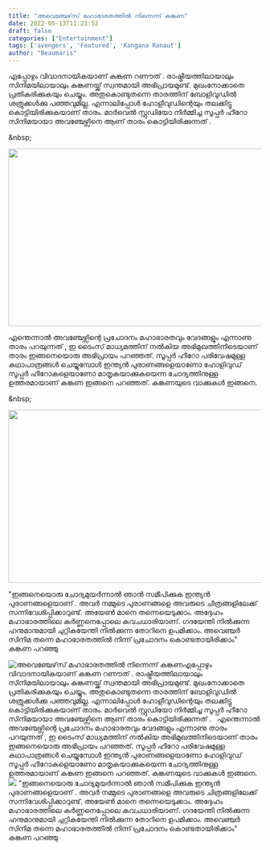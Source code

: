```yaml
---
title: "അവെഞ്ചേഴ്‌സ് മഹാഭാരതത്തിൽ നിന്നെന്ന് കങ്കണ"
date: 2022-05-13T11:23:52
draft: false
categories: ["Entertainment"]
tags: ['avengers', 'Featured', 'Kangana Ranaut']
author: "Beaumaris"
---
```


എപ്പോഴും വിവാദനായികയാണ് കങ്കണ റണൗത് . രാഷ്ട്രീയത്തിലായാലും സിനിമയിലായാലും കങ്കണയ്ക്ക് സ്വന്തമായി അഭിപ്രായമുണ്ട്. മുഖംനോക്കാതെ പ്രതികരിക്കുകയും ചെയ്യും. അതുകൊണ്ടുതന്നെ താരത്തിന് ബോളിവുഡിൽ ശത്രുക്കൾക്കു പഞ്ഞവുമില്ല. എന്നാലിപ്പോൾ ഹോളീവുഡിന്റെയും തലക്കിട്ടു കൊട്ടിയിരിക്കുകയാണ് താരം. മാർവെൽ സ്റ്റുഡിയോ നിർമ്മിച്ച സൂപ്പർ ഹീറോ സിനിമയായാ അവഞ്ചേഴ്സിനെ ആണ് താരം കൊട്ടിയിരിക്കുന്നത് .

&amp;nbsp;

<img class="wp-image-334171 aligncenter" src="https://cdn.boolokam.com/articles/2022/05/ht.jpg" alt="" width="673" height="353" />

എന്തെന്നാൽ അവഞ്ചേഴ്സിന്റെ പ്രചോദനം മഹാഭാരതവും വേദങ്ങളും എന്നാണു താരം പറയുന്നത് , ഇ ടൈംസ് മാധ്യമത്തിന് നൽകിയ അഭിമുഖത്തിനിടെയാണ് താരം ഇങ്ങനെയൊരു അഭിപ്രായം പറഞ്ഞത്. സൂപ്പർ ഹീറോ പരിവേഷമുള്ള കഥാപാത്രങ്ങൾ ചെയ്യുമ്പോൾ ഇന്ത്യൻ പുരാണങ്ങളെയാണോ ഹോളിവുഡ് സൂപ്പർ ഹീറോകളെയാണോ മാതൃകയാക്കുകയെന്ന ചോദ്യത്തിനുള്ള ഉത്തരമായാണ് കങ്കണ ഇങ്ങനെ പറഞ്ഞത്. കങ്കണയുടെ വാക്കുകൾ ഇങ്ങനെ.

&amp;nbsp;

<img class="wp-image-334172 aligncenter" src="https://cdn.boolokam.com/articles/2022/05/grgrrgg-2.jpg" alt="" width="688" height="344" />

"ഇങ്ങനെയൊരു ചോദ്യമുയർന്നാൽ ഞാൻ സമീപിക്കുക ഇന്ത്യൻ പുരാണങ്ങളെയാണ് . അവർ നമ്മുടെ പുരാണങ്ങളെ അവരുടെ ചിത്രങ്ങളിലേക്ക് സന്നിവേശിപ്പിക്കാറുണ്ട്. അയേൺ മാനെ തന്നെയെടുക്കാം. അദ്ദേഹം മഹാഭാരത്തിലെ കർണ്ണനെപ്പോലെ കവചധാരിയാണ്. ഗദയേന്തി നിൽക്കുന്ന ഹനുമാനുമായി ചുറ്റികയേന്തി നിൽക്കുന്ന തോറിനെ ഉപമിക്കാം. അവെഞ്ചർ സിനിമ തന്നെ മഹാഭാരതത്തിൽ നിന്ന് പ്രചോദനം കൊണ്ടതായിരിക്കാം" കങ്കണ പറഞ്ഞു


![അവെഞ്ചേഴ്‌സ് മഹാഭാരതത്തിൽ നിന്നെന്ന് കങ്കണ](https://cdn.boolokam.com/articles/2022/05/ht.jpg)എപ്പോഴും വിവാദനായികയാണ് കങ്കണ റണൗത് . രാഷ്ട്രീയത്തിലായാലും സിനിമയിലായാലും കങ്കണയ്ക്ക് സ്വന്തമായി അഭിപ്രായമുണ്ട്. മുഖംനോക്കാതെ പ്രതികരിക്കുകയും ചെയ്യും. അതുകൊണ്ടുതന്നെ താരത്തിന് ബോളിവുഡിൽ ശത്രുക്കൾക്കു പഞ്ഞവുമില്ല. എന്നാലിപ്പോൾ ഹോളീവുഡിന്റെയും തലക്കിട്ടു കൊട്ടിയിരിക്കുകയാണ് താരം. മാർവെൽ സ്റ്റുഡിയോ നിർമ്മിച്ച സൂപ്പർ ഹീറോ സിനിമയായാ അവഞ്ചേഴ്സിനെ ആണ് താരം കൊട്ടിയിരിക്കുന്നത് . &nbsp; എന്തെന്നാൽ അവഞ്ചേഴ്സിന്റെ പ്രചോദനം മഹാഭാരതവും വേദങ്ങളും എന്നാണു താരം പറയുന്നത് , ഇ ടൈംസ് മാധ്യമത്തിന് നൽകിയ അഭിമുഖത്തിനിടെയാണ് താരം ഇങ്ങനെയൊരു അഭിപ്രായം പറഞ്ഞത്. സൂപ്പർ ഹീറോ പരിവേഷമുള്ള കഥാപാത്രങ്ങൾ ചെയ്യുമ്പോൾ ഇന്ത്യൻ പുരാണങ്ങളെയാണോ ഹോളിവുഡ് സൂപ്പർ ഹീറോകളെയാണോ മാതൃകയാക്കുകയെന്ന ചോദ്യത്തിനുള്ള ഉത്തരമായാണ് കങ്കണ ഇങ്ങനെ പറഞ്ഞത്. കങ്കണയുടെ വാക്കുകൾ ഇങ്ങനെ. &nbsp; ![](https://cdn.boolokam.com/articles/2022/05/grgrrgg-2.jpg) "ഇങ്ങനെയൊരു ചോദ്യമുയർന്നാൽ ഞാൻ സമീപിക്കുക ഇന്ത്യൻ പുരാണങ്ങളെയാണ് . അവർ നമ്മുടെ പുരാണങ്ങളെ അവരുടെ ചിത്രങ്ങളിലേക്ക് സന്നിവേശിപ്പിക്കാറുണ്ട്. അയേൺ മാനെ തന്നെയെടുക്കാം. അദ്ദേഹം മഹാഭാരത്തിലെ കർണ്ണനെപ്പോലെ കവചധാരിയാണ്. ഗദയേന്തി നിൽക്കുന്ന ഹനുമാനുമായി ചുറ്റികയേന്തി നിൽക്കുന്ന തോറിനെ ഉപമിക്കാം. അവെഞ്ചർ സിനിമ തന്നെ മഹാഭാരതത്തിൽ നിന്ന് പ്രചോദനം കൊണ്ടതായിരിക്കാം" കങ്കണ പറഞ്ഞു
